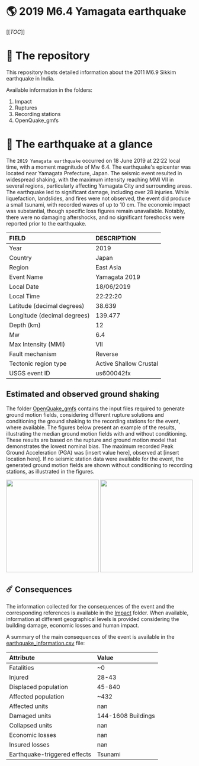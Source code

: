 # 🌎 2019 M6.4 Yamagata earthquake
[[_TOC_]]

# 📂 The repository

This repository hosts detailed information about the 2011 M6.9 Sikkim earthquake in India.

Available information in the folders:

1. Impact
2. Ruptures
3. Recording stations
4. OpenQuake_gmfs


# 🚀 The earthquake at a glance 

The `2019 Yamagata earthquake` occurred on 18 June 2019 at 22:22 local time, with a moment magnitude of Mw 6.4. The earthquake's epicenter was located near Yamagata Prefecture, Japan. The seismic event resulted in widespread shaking, with the maximum intensity reaching MMI VII in several regions, particularly affecting Yamagata City and surrounding areas. The earthquake led to significant damage, including over 28 injuries. While liquefaction, landslides, and fires were not observed, the event did produce a small tsunami, with recorded waves of up to 10 cm. The economic impact was substantial, though specific loss figures remain unavailable. Notably, there were no damaging aftershocks, and no significant foreshocks were reported prior to the earthquake.

| FIELD | DESCRIPTION |
|:-------|:-------------|
| Year | 2019 |
| Country | Japan |
| Region | East Asia |
| Event Name | Yamagata 2019 |
| Local Date | 18/06/2019 |
| Local Time | 22:22:20 |
| Latitude (decimal degrees) | 38.639 |
| Longitude (decimal degrees) | 139.477 |
| Depth (km) | 12 |
| Mw | 6.4 |
| Max Intensity (MMI) | VII |
| Fault mechanism | Reverse |
| Tectonic region type | Active Shallow Crustal |
| USGS event ID | us600042fx |

## Estimated and observed ground shaking

The folder [OpenQuake_gmfs](./OpenQuake_gmfs/) contains the input files required to generate ground motion fields, considering different rupture solutions and conditioning the ground shaking to the recording stations for the event, where available. The figures below present an example of the results, illustrating the median ground motion fields with and without conditioning. These results are based on the rupture and ground motion model that demonstrates the lowest nominal bias. The maximum recorded Peak Ground Acceleration (PGA) was [insert value here], observed at [insert location here]. If no seismic station data were available for the event, the generated ground motion fields are shown without conditioning to recording stations, as illustrated in the figures.

<img src="./4.OpenQuake_gmfs/median_gmf_stations_none.png" height="250">
<img src="./4.OpenQuake_gmfs/median_gmf_stations_seismic.png" height="250">

## ☄️ Consequences

The information collected for the consequences of the event and the corresponding references is available in the [Impact](./Impact) folder. When available, information at different geographical levels is provided considering the building damage, economic losses and human impact.

A summary of the main consequences of the event is available in the [earthquake_information.csv](./earthquake_information.csv) file:

| Attribute | Value |
|:-------|:-------------|
| Fatalities | ~0 |
| Injured | 28-43 |
| Displaced population | 45-840 |
| Affected population | ~432 |
| Affected units | nan |
| Damaged units | 144-1608 Buildings |
| Collapsed units | nan |
| Economic losses | nan |
| Insured losses | nan |
| Earthquake-triggered effects | Tsunami |